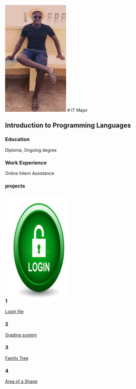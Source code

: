 
<img src="asset/202407.jpg" data-canonical-src="asset/202407.jpg" width="200" height="350" />
# IT Major

## Introduction to Programming Languages

### Education
Diploma, Ongoing degree

### Work Experience
Online Intern Assistance

### projects
### 1   <img src="asset/login.jpg" data-canonical-src="asset/202407.jpg" width="200" height="350" />  
[Login file](asset/login/login.html)
### 2
[Grading system](https://www.programiz.com/online-compiler/665zhaMHtowqv)
### 3
[Family Tree](asset/Familytree.swinb)
### 4
[Area of a Shape](asset/Shapearea.py)
